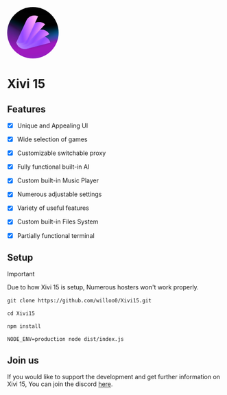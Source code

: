 <kbd>
   <img src="/client/logo.png" alt="Xivi 15" style="border-radius: 50%; width: 120px; height: auto;">
</kbd>
</p>

<h1>Xivi 15</h1>

## Features
- [x] Unique and Appealing UI
- [x] Wide selection of games
- [x] Customizable switchable proxy 
- [x] Fully functional built-in AI
- [x] Custom built-in Music Player
- [x] Numerous adjustable settings
- [x] Variety of useful features
- [x] Custom built-in Files System
- [x] Partially functional terminal
 
      
## Setup

> [!IMPORTANT]  
> Due to how Xivi 15 is setup, Numerous hosters won't work properly.

```
git clone https://github.com/willoo0/Xivi15.git
```
```
cd Xivi15
```
```
npm install
```
```
NODE_ENV=production node dist/index.js
```

## Join us
If you would like to support the development and get further information on Xivi 15, You can join the discord [here](http://dsc.gg/xiviservices). 
